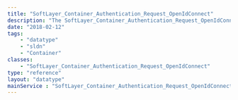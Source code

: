 ```yaml
---
title: "SoftLayer_Container_Authentication_Request_OpenIdConnect"
description: "The SoftLayer_Container_Authentication_Request_OpenIdConnect data type contains information for requests to the getPortalLogin API. This class is specific to the SoftLayer Cloud Token login. The request information will be verified to ensure it is valid, and then there will be an attempt to obtain a portal login token in authenticating the user with the provided information. "
date: "2018-02-12"
tags:
    - "datatype"
    - "sldn"
    - "Container"
classes:
    - "SoftLayer_Container_Authentication_Request_OpenIdConnect"
type: "reference"
layout: "datatype"
mainService : "SoftLayer_Container_Authentication_Request_OpenIdConnect"
---
```

